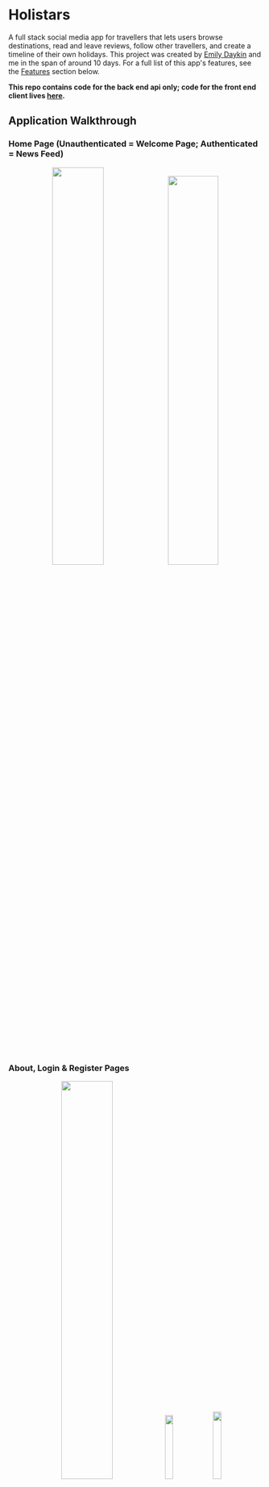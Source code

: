 # Holistars

A full stack social media app for travellers that lets users browse destinations, read and leave reviews, follow other travellers, and create a timeline of their own holidays.
This project was created by [Emily Daykin](https://github.com/emilydaykin) and me in the span of around 10 days. For a full list of this app's features, see the [Features](#features) section below.

**This repo contains code for the back end api only; code for the front end client lives [here](https://github.com/frozenborder72/holistars).**

## Application Walkthrough

### Home Page (Unauthenticated = Welcome Page; Authenticated = News Feed)
<p align="center">
  <img src="./assets/readme/home_welcome.gif" width="45%"  />
  <img src="./assets/readme/home_feed.gif" width="44.5%"  />
</p>

### About, Login & Register Pages
<p align="center">
  <img src="./assets/readme/about.gif" width="45%"  />
  <img src="./assets/readme/login.png" width="18%"  />
  <img src="./assets/readme/register.gif" width="18.5%"  />
</p>

### Destinations
<p align="center">
  <img src="./assets/readme/destinations.gif" width="90%"  />
</p>

### Personal Profile Page
<p align="center">
  <img src="./assets/readme/profile.gif" width="90%"  />
</p>

### Single City
<p align="center">
  <img src="./assets/readme/single_city.gif" width="90%"  />
</p>

### Dynamically Scrape Holiday Destination
<p align="center">
  <img src="./assets/readme/scraping.gif" width="90%"  />
</p>

## Tech Stack

### Front End
- React
- Redux
- API Handling: Axios
- Pure CSS with Sass
- React-Router-Dom

### Back End
- Server: Django & Django Rest Framework
- Database: PostgreSQL
- Authentication: JSON Web Token (pyJWT)
- Scraping: Python & Beautiful Soup

### Collaboration & Development
- Git, GitHub
- Trello (project management)
- Postman (API testing)
- Miro (wireframing, planning)
- Npm & Pipenv
- Deployment:
  - Front End: Netlify
  - Back End: Heroku

## Features
- Display of all destinations, and routing to an individual city page with descriptions, top attractions, reviews and travellers
- Real time searching through all destinations by city, country, description or top attractions
- Average rating (over food, weather and culture categories) of each destination shown (created by a python property decorator in the Django model)
- Log In, Register and Log Out functionality
- Once logged in, the user can:
  - View a news feed on their home page which orders recently-reviewed/rated destinations
  - Redirect to their profile page via an icon & name that appear immediately in the navbar
  - Add a holiday to their profile timeline
  - Dynamically scrape for a holiday destination if not listed in database, then add it to the database
  - Leave a review for a destination and rate it (by food, weather and culture).
  - Follow other travellers

## Installation
- Run the [deployed application](https://holistars.netlify.app)!
  - Feel free to register and then use your own login credentials, or try a demo one using:
    - Username: `ana@user.com`
    - Password: `Password1!@`
- Or run it locally. (From root level of directory):
  - Server: `pipenv shell` &#8594; `pipenv install` &#8594; `python manage.py migrate` &#8594; `python manage.py loaddata data/seed_<table>.json` (for table in 'users', 'cities', 'holidays', 'reviews', 'followers') &#8594; `python manage.py runserver`
  - Client: `npm install` &#8594; `npm start`

## Planning & Wireframing:

### Whiteboarding (Miro):
<p align="center">
  <img src="./assets/readme/miro_board.png" width="95%"  />
</p>

### Entity Relationship Diagram (ERD via QuickDBD)
<p align="center">
  <img src="./assets/readme/db_final.png" width="75%"  />
</p>

### Task Management (Trello)
<p align="center">
  <img src="./assets/readme/trello.png" width="90%"  />
</p>

We agreed on some conventions, like using one to many relationships only for the database, using the BEM methodology for our CSS classes, the 7-1 folder structure for Sass modules, and the async/await syntax for asynchronous functions, and decided to work on both the backend and the frontend by assigning each features to complete front to back. The work was split as such:

#### Author Contributions:
Emily: Implementing the live scraping search, cities section, holidays sections, and the connections (followings) between users

Marco: Implementing Redux, authentication, users sections, reviews section and the stars component

## Architecture:

### Front End:
- React Components to compartmentalise code
- Redux to manage state across the entire application
- React Hooks for component state management and handling side effects
- Pure CSS (SASS) and agreed upon Block-Element-Modifier (BEM) methodology
- Single Page Application (`react-router-dom`) using `Link`, `useNavigate`, `useLocation` and `useParams`

### Back End:
- 5 tables/models in PostgreSQL, only one-to-many relationships
- All security checks (user access credentials) done in Django in the back end:
  - Email validation
  - Password encryption
  - Obscuring the password response in the database and from the client side
  - Login credentials expire after 1 day
- Data seeding of 15 user profiles, 32 pre-scraped cities, 39 holidays, 33 reviews and 9 following-follower relationships.

## Featured Code Snippets

### Front End

#### The Redux Slice for users (Marco)
```
import { createSlice, createAsyncThunk } from '@reduxjs/toolkit';
import axios from 'axios';

const USERS_URL = `${process.env.REACT_APP_API_URL}/authentication`;

const initialState = [];

export const fetchUsers = createAsyncThunk('users/fetchUsers', async () => {
  try {
    const response = await axios.get(
      `${process.env.REACT_APP_API_URL}/authentication`
    );
    return response.data;
  } catch (err) {
    return err.message;
  }
});

export const registerUser = createAsyncThunk(
  'users/registerUser',
  async newUser => {
    try {
      const response = await axios.post(`${USERS_URL}/register/`, newUser);
      return response.data;
    } catch (err) {
      return err.message;
    }
  }
);

const usersSlice = createSlice({
  name: 'users',
  initialState,
  reducers: {},
  extraReducers(builder) {
    builder
      .addCase(fetchUsers.fulfilled, (state, action) => {
        return action.payload;
      })
      .addCase(registerUser.fulfilled, (state, action) => {
        state.users.push(action.payload);
      });
  },
});

export const selectAllUsers = state => state.users;
export const selectUserById = (state, id) =>
  state.users.find(user => user.id === id);

export const { userRegistered } = usersSlice.actions;

export default usersSlice.reducer;

```

#### Another piece of code that I think is worth mentioning is the Stars component, reused multiple times across the app, and that allows half stars (thanks also to font-awesome): (Marco)
```
import React from 'react';

const Stars = ({ value }) => {
  return (
    <div className='stars'>
      {Array(5)
        .fill(true)
        .map((_, index) => (
          <span key={index}>
            <i
              style={{ color: '#f8e825' }}
              className={
                value - index >= 1
                  ? 'fas fa-star'
                  : value - index >= 0.5
                  ? 'fas fa-star-half-alt'
                  : 'far fa-star'
              }
            ></i>
          </span>
        ))}
    </div>
  );
};

export default Stars;

```

#### Combining Redux-Toolkit and React useState & useEffect hooks to manage the display of all versus searched cities (Emily)
```
const allCitiesRedux = useSelector(selectAllCities);
const [cities, setCities] = useState(null);

const getCityAvgRating = (city) =>
  city.reviews.reduce((total, review) => total + review.avg_rating, 0) / city.reviews.length;

useEffect(() => {
  const getCityData = async () => {
    const allCities = await getAllCities();
    const shuffledCities = allCities.sort(() => 0.5 - Math.random());
    setCities(shuffledCities);
  };
  getCityData();
}, []);

const filterThroughCities = async (searchInput) => {
  if (searchInput) {
    const filteredCities = await searchCities(searchInput);
    setCities(filteredCities);
  } else {
    setCities(allCitiesRedux);
  }
};

const handleSearchChange = (e) => {
  filterThroughCities(e.target.value);
};
```

### Back End

#### The follower-following relationship between users is an intermediary table of 'User Followers' in the database structure (Emily)
```
from django.db import models
from django.contrib.auth import get_user_model

User = get_user_model()

class Follower(models.Model):
    """ Followers table:
          - user = the person being followed (target)
          - follower = the user following the user
    """
    user = models.ForeignKey(User, related_name='followers',
                             on_delete=models.SET_NULL, null=True)
    follower = models.ForeignKey(User, related_name='followings',
                                 on_delete=models.SET_NULL, null=True)

    def __str__(self):
        return f'{self.follower} is following {self.user}'
```

#### Dynamically scraping Lonely Planet's search results based on users' search input ('city' & 'country') in the app (Emily)
```
import requests
from unidecode import unidecode
from bs4 import BeautifulSoup


def search_lonely_planet(city_name, country_name):
    """ This function takes the POST request `{{baseURL}}/scrape/search/` data
        when a new destination is searched, and returns a valid Lonely Planet URL.
    """

    city_name = unidecode(city_name.lower())
    country_name = unidecode(country_name.lower())

    if requests.get(f'https://www.lonelyplanet.com/{country_name}/{city_name}').status_code == 200:
        city_url_to_scrape = f'https://www.lonelyplanet.com/{country_name}/{city_name}'
        return [city_url_to_scrape]

    # If city URL on lonely-planet isn't as straighforward, SEARCH the site:

    # Bypassing Response [403] with headers:
    header = {
        "user-agent": "Mozilla/5.0 (Windows NT 10.0; Win64; x64) AppleWebKit/537.36 (KHTML, like Gecko) Chrome/74.0.3729.169 Safari/537.36",
        'referer': 'https://www.google.com/'
    }

    page = requests.get(
        f'https://www.lonelyplanet.com/search?q={city_name}', headers=header)
    soup = BeautifulSoup(page.content, 'html.parser')

    search_results = soup.find_all(
        'a', class_='jsx-1866906973 ListItemTitleLink')
    if len(search_results) == 0:
        return ''
    else:
        cities_urls_to_scrape = []
        for result in search_results:
            if (unidecode(result['href'].split('/')[0]) == country_name):
                cities_urls_to_scrape.append(
                    f"https://www.lonelyplanet.com/{result['href']}")

        return cities_urls_to_scrape
```

Since we had to calculate the average of the reviews' ratings for every city, and in turn every review rating is the average of three ratings (food, weather and culture), the **`@property` decorator in the Review model** was used that allows access to computed values as properties, so that in the frontend we wouldn’t have to use a nested loop in the reducer function that calculates the average rating of the reviews for a city (Marco)
```
@property
def avg_rating(self):
    return (self.rating_food + self.rating_weather + self.rating_food) / 3

def __str__(self):
    return f'{self.city} by {self.user} average rating: {self.avg_rating}'
```

## Wins, Challenges & Bugs

### Wins & Challenges
There were a number of challenges in this project that turned into rewarding wins after hours/days of solving them. Being able to implement in a working app what we set out to do at the beginning was definitely a win, namely Redux for Marco and live search scraping for me.
For me personally, these included:
- Web scraping Lonely Planet to seed the database, and writing a script that would dynamically scrape Lonely Planet's search results, bug-free, whenever a user searched for a city-country combination. Bypassing 403 responses with headers, and writing robust code to cover varying page responses were great learning experiences and very satisfying.
- The follower-following model, since it was hard to visiualise initially how to link users to other users within the same table. 
- Getting react state and redux to work together seamlessly in some components (the destinations display and search filter for example) was a challenge, particularly the judgement calls of which situations required react states on top of redux.

### Bugs
Not quite a bug as it follows logically from how the React rendering mechanism works, but since we hadn't the time to implement Redux for the holidays feature, when you add a holiday for a user you have to refresh the user profile page in order for it to appear.

## Future Features + Key Learnings

### Future Features
Although implemented in the back end server, the front end client doesn't make use of a couple of API functionalities such as updating (same user) & deleting (admin only) a user profile, and updating or deleting a user's own holiday. Further improvements include updating a deleting city reviews, toast notifications when a user has a new follower, form validation, and messaging functionality between users.

### Key Learnings
**Marco**: "Besides all the technical features and libraries (live scraping, Redux) that we learnt on the go, working with a like minded and extremely talented developer like Emily was a real pleasure, that made working in a team a fantastic and challenging developing and learning experience."

**Emily**: "Planning and creating this application as a team was incredibly fun. On top of the technical learnings mentioned, it was great experience to collaborate with and learn from a brilliant developer like Marco in this project. What we achieved together and how we helped unblock each other (thank you Marco!) definitely showed how the whole can be greater than the sum of its parts."